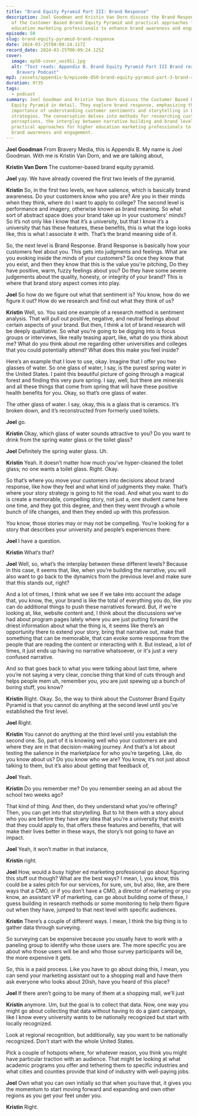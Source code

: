 ```yaml
---
title: "Brand Equity Pyramid Part III: Brand Response"
description: Joel Goodman and Kristin Van Dorn discuss the Brand Response level
  of the Customer Based Brand Equity Pyramid and practical approaches for higher
  education marketing professionals to enhance brand awareness and engagement.
episode: 50
slug: brand-equity-pyramid-brand-response
date: 2024-03-25T00:09:24.117Z
record_date: 2024-03-25T00:09:24.125Z
cover:
  image: ep50-cover_uos91i.jpg
  alt: "Text reads: Appendix B. Brand Equity Pyramid Part III Brand response. A
    Bravery Podcast"
mp3: /assets/appendix-b/episode-050-brand-equity-pyramid-part-3-brand-response.mp3
duration: 9?35
tags:
  - podcast
summary: Joel Goodman and Kristin Van Dorn discuss the Customer Based Brand
  Equity Pyramid in detail. They explore brand response, emphasizing the
  importance of understanding customer sentiments and storytelling in branding
  strategies. The conversation delves into methods for researching customer
  perceptions, the interplay between narrative building and brand levels, and
  practical approaches for higher education marketing professionals to enhance
  brand awareness and engagement.
---
```

**Joel Goodman**
 From Bravery Media, this is Appendix B. My name is Joel Goodman. With me is Kristin Van Dorn, and we are talking about,

**Kristin Van Dorn**
 The customer-based brand equity pyramid.

**Joel**
 yay. We have already covered the first two levels of the pyramid.

**Kristin**
 So, in the first two levels, we have salience, which is basically brand awareness. Do your customers know who you are? Are you in their minds when they think, where do I want to apply to college? The second level is performance and imagery, otherwise known as brand meaning. So what sort of abstract space does your brand take up in your customers' minds? So it’s not only like I know that it’s a university, but that I know it’s a university that has these features, these benefits, this is what the logo looks like, this is what I associate it with. That’s the brand meaning side of it. 

So, the next level is Brand Response. Brand Response is basically how your customers feel about you. This gets into judgments and feelings. What are you evoking inside the minds of your customers? So once they know that you exist, and then they know that this is the value you're pitching, Do they have positive, warm, fuzzy feelings about you? Do they have some severe judgements about the quality, honesty, or integrity of your brand? This is where that brand story aspect comes into play.

**Joel**
 So how do we figure out what that sentiment is? You know, how do we figure it out? How do we research and find out what they think of us?

**Kristin**
 Well, so. You said one example of a research method is sentiment analysis. That will pull out positive, negative, and neutral feelings about certain aspects of your brand. But then, I think a lot of brand research will be deeply qualitative. So what you’re going to be digging into is focus groups or interviews, like really teasing apart, like, what do you think about me? What do you think about me regarding other universities and colleges that you could potentially attend? What does this make you feel inside? 

Here’s an example that I love to use, okay. Imagine that I offer you two glasses of water. So one glass of water, I say, is the purest spring water in the United States. I paint this beautiful picture of going through a magical forest and finding this very pure spring. I say, well, but there are minerals and all these things that come from spring that will have these positive health benefits for you. Okay, so that’s one glass of water. 

The other glass of water. I say, okay, this is a glass that is ceramics. It’s broken down, and it’s reconstructed from formerly used toilets.

**Joel**
 go. 

**Kristin**
 Okay, which glass of water sounds attractive to you? Do you want to drink from the spring water glass or the toilet glass?

**Joel**
 Definitely the spring water glass. Uh. 

**Kristin**
 Yeah. It doesn’t matter how much you’ve hyper-cleaned the toilet glass; no one wants a toilet glass. Right. Okay. 

So that’s where you move your customers into decisions about brand response, like how they feel and what kind of judgments they make. That’s where your story strategy is going to hit the road. And what you want to do is create a memorable, compelling story, not just a, one student came here one time, and they got this degree, and then they went through a whole bunch of life changes, and then they ended up with this profession. 

You know, those stories may or may not be compelling. You’re looking for a story that describes your university and people’s experiences there.

**Joel**
 I have a question.

**Kristin**
 What’s that? 

**Joel**
 Well, so, what’s the interplay between these different levels? Because in this case, it seems that, like, when you’re building the narrative, you will also want to go back to the dynamics from the previous level and make sure that this stands out, right?

And a lot of times, I think what we see if we take into account the adage that, you know, the, your brand is like the total of everything you do, like you can do additional things to push these narratives forward. But, if we’re looking at, like, website content and, I think about the discussions we’ve had about program pages lately where you are just putting forward the driest information about what the thing is, it seems like there’s an opportunity there to extend your story, bring that narrative out, make that something that can be memorable, that can evoke some response from the people that are reading the content or interacting with it. But instead, a lot of times, it just ends up having no narrative whatsoever, or it's just a very confused narrative.

And so that goes back to what you were talking about last time, where you’re not saying a very clear, concise thing that kind of cuts through and helps people mem uh, remember you, you are just spewing up a bunch of boring stuff, you know?

**Kristin**
 Right. Okay. So, the way to think about the Customer Brand Equity Pyramid is that you cannot do anything at the second level until you’ve established the first level.

**Joel**
 Right. 

**Kristin**
 You cannot do anything at the third level until you establish the second one. So, part of it is knowing well who your customers are and where they are in that decision-making journey. And that’s a lot about testing the salience in the marketplace for who you’re targeting. Like, do you know about us? Do you know who we are? You know, it’s not just about talking to them, but it’s also about getting that feedback of, 

**Joel**
 Yeah. 

**Kristin**
 Do you remember me? Do you remember seeing an ad about the school two weeks ago?

That kind of thing. And then, do they understand what you’re offering? Then, you can get into that storytelling. But to hit them with a story about who you are before they have any idea that you’re a university that exists that they could apply to, that offers these features and benefits, that will make their lives better in these ways, the story’s not going to have an impact.

**Joel**
 Yeah, it won’t matter in that instance, 

**Kristin**
 right.

**Joel**
 How, would a busy higher ed marketing professional go about figuring this stuff out though? What are the best ways? I mean, I, you know, this could be a sales pitch for our services, for sure, um, but also, like, are there ways that a CMO, or if you don’t have a CMO, a director of marketing or you know, an assistant VP of marketing, can go about building some of these, I guess building in research methods or some monitoring to help them figure out when they have, jumped to that next level with specific audiences.

**Kristin**
 There’s a couple of different ways. I mean, I think the big thing is to gather data through surveying.

So surveying can be expensive because you usually have to work with a paneling group to identify who those users are. The more specific you are about who those users will be and who those survey participants will be, the more expensive it gets.

So, this is a paid process. Like you have to go about doing this, I mean, you can send your marketing assistant out to a shopping mall and have them ask everyone who looks about 20ish, have you heard of this place? 

**Joel**
 If there aren’t going to be many of them at a shopping mall, we’ll just 

**Kristin**
 anymore. Um, but the goal is to collect that data. Now, one way you might go about collecting that data without having to do a giant campaign, like I know every university wants to be nationally recognized but start with locally recognized.

Look at regional recognition, but additionally, say you want to be nationally recognized. Don’t start with the whole United States.

Pick a couple of hotspots where, for whatever reason, you think you might have particular traction with an audience. That might be looking at what academic programs you offer and tethering them to specific industries and what cities and counties provide that kind of industry with well-paying jobs.

**Joel**
 Own what you can own initially so that when you have that, it gives you the momentum to start moving forward and expanding and own other regions as you get your feet under you.

**Kristin**
 Right. 

